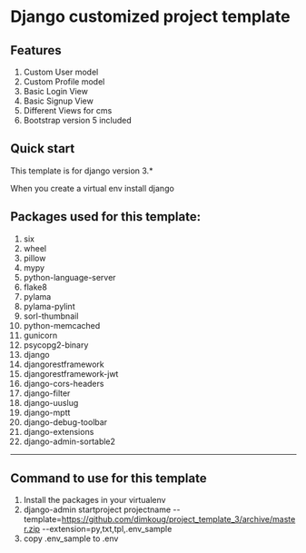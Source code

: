 Django customized project template
=================================


Features
----------
1. Custom User model
2. Custom Profile model
3. Basic Login View
4. Basic Signup View
5. Different Views for cms
6. Bootstrap version 5 included


Quick start
-----------
This template is for django version 3.*

When you create a virtual env install django

Packages used for this template:
-------------------------------
1. six
2. wheel
3. pillow
4. mypy
5. python-language-server
6. flake8
7. pylama
8. pylama-pylint
9. sorl-thumbnail
10. python-memcached
11. gunicorn
12. psycopg2-binary
13. django
14. djangorestframework
15. djangorestframework-jwt
16. django-cors-headers
17. django-filter
18. django-uuslug
19. django-mptt
20. django-debug-toolbar
21. django-extensions
22. django-admin-sortable2
---------

Command to use for this template
--------------------------------
1. Install the packages in your virtualenv
2. django-admin startproject projectname --template=https://github.com/dimkoug/project_template_3/archive/master.zip --extension=py,txt,tpl,.env_sample
3. copy .env_sample to .env
